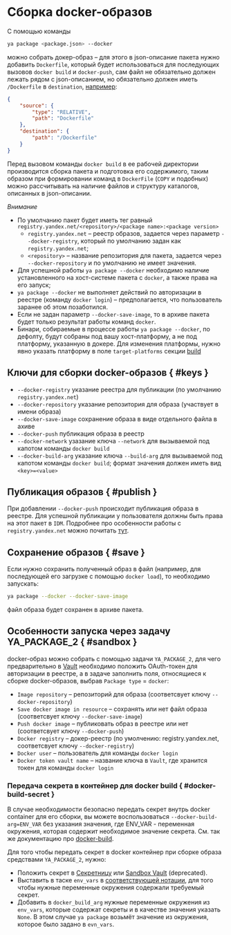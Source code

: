 # Сборка docker-образов

С помощью команды
```bash
ya package <package.json> --docker
```
можно собрать докер-образ – для этого в json-описание пакета нужно добавить `Dockerfile`, который будет использоваться для последующих вызовов ```docker build``` и ```docker-push```, сам файл не обязательно должен лежать рядом с json-описанием, но обязательно должен иметь `/Dockerfile` в `destination`, [например](https://a.yandex-team.ru/arc/trunk/arcadia/devtools/ya/package/tests/create_docker/package/package.json):

```json
{
    "source": {
        "type": "RELATIVE",
        "path": "Dockerfile"
    },
    "destination": {
        "path": "/Dockerfile"
    }
}
```
Перед вызовом команды ```docker build``` в ее рабочей директории производится сборка пакета и подготовка его содержимого, таким образом при формировании команд в `DockerFile` (`COPY` и подобных) можно рассчитывать на наличие файлов и структуру каталогов, описанных в json-описании.

*Внимание*
* По умолчанию пакет будет иметь тег равный ```registry.yandex.net/<repository>/<package name>:<package version>```
  * `registry.yandex.net` – реестр образов, задается через параметр ```--docker-registry```, который по умолчанию задан как `registry.yandex.net`;
  * `<repository>` – название репозитория для пакета, задается через ```--docker-repository``` и по умолчанию не имеет значения.
* Для успешной работы ```ya package --docker``` необходимо наличие установленного на хост-системе пакета с `docker`, а также права на его запуск;
* ```ya package --docker``` не выполняет действий по авторизации в реестре (команду ```docker login```) – предполагается, что пользователь заранее об этом позаботился.
* Если не задан параметр ```--docker-save-image```, то в архиве пакета будет только результат работы команд ```docker```.
* Бинари, собираемые в процессе работы ```ya package --docker```, по дефолту, будут собраны под вашу хост-платформу, а не под платформу, указанную в докере. Для изменения платформы, нужно явно указать платформу в поле ```target-platforms``` секции [build](json.md#build)

## Ключи для сборки docker-образов { #keys }
* `--docker-registry` указание реестра для публикации (по умолчанию `registry.yandex.net`)
* `--docker-repository` указание репозитория для образа (участвует в имени образа)
* `--docker-save-image` сохранение образа в виде отдельного файла в ахиве
* `--docker-push` публикация образа в реестр
* `--docker-network` узазание ключа `--network` для вызываемой под капотом команды ```docker build```
* `--docker-build-arg` указание ключа `--build-arg` для вызываемой под капотом команды ```docker build```; формат значения должен иметь вид `<key>=<value>`

## Публикация образов  { #publish }
При добавлении `--docker-push` происходит публикация образа в реестре. Для успешной публикации у пользователя должны быть права на этот пакет в `IDM`. Подробнее про особенности работы с `registry.yandex.net` можно почитать [тут](https://wiki.yandex-team.ru/qloud/docker-registry/).

## Сохранение образов { #save }
Если нужно сохранить полученный образ в файл (например, для последующей его загрузке с помощью ```docker load```), то необходимо запускать:
```bash
ya package --docker --docker-save-image
```
файл образа будет сохранен в архиве пакета.

## Особенности запуска через задачу YA_PACKAGE_2 { #sandbox }
docker-образ можно собрать с помощью задачи `YA_PACKAGE_2`, для чего предварительно в [Vault](https://sandbox.yandex-team.ru/admin/vault) необходимо положить OAuth-токен для авторизации в реестре, а в задаче заполнить поля, относящиеся к сборке docker-образов, выбрав `Package type` = `docker`:
* `Image repository` – репозиторий для образа (соответсвует ключу ```--docker-repository```)
* `Save docker image in resource` – сохранять или нет файл образа (соответсвует ключу ```--docker-save-image```)
* `Push docker image` – публиковать образ в реестре или нет (соответсвует ключу ```--docker-push```)
* `Docker registry` – докер-реестр (по умолчению: registry.yandex.net, соответсвует ключу ```--docker-registry```)
* `Docker user` – пользователь для команды ```docker login```
* `Docker token vault name` – название ключа в `Vault`, где хранится токен для команды ```docker login```

### Передача секрета в контейнер для docker build { #docker-build-secret }
В случае необходимости безопасно передать секрет внутрь docker container для его сборки, вы можете воспользоваться `--docker-build-arg=ENV_VAR` без указания значения, где ENV_VAR - переменная окружения, которая содержит необходимое значение секрета. См. так же документацию про [docker-build](https://docs.docker.com/engine/reference/commandline/build/#set-build-time-variables---build-arg).

Для того чтобы передать секрет в docker контейнер при сборке образа средствами `YA_PACKAGE_2`, нужно:
- Положить секрет в [Секретницу](yav.yandex-team.ru/) или [Sandbox Vault](https://sandbox.yandex-team.ru/admin/vault) (deprecated).
- Выставить в таске `env_vars` в [соответствующей нотации](https://a.yandex-team.ru/arcadia/sandbox/projects/common/build/parameters/__init__.py?rev=r9713568#L1509-1523), для того чтобы нужные переменные окружения содержали требуемый секрет. 
- Добавить в `docker_build_arg` нужные переменные окружения из `env_vars`, которые содержат секреты и в качестве значения указать `None`. В этом случае `ya package` возьмёт значение из окружения, которое было задано в `evn_vars`.